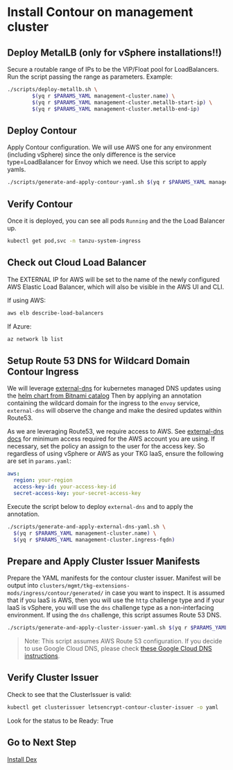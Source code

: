 # Install Contour on management cluster

## Deploy MetalLB (only for vSphere installations!!)
Secure a routable range of IPs to be the VIP/Float pool for LoadBalancers.
Run the script passing the range as parameters. Example:

```bash
./scripts/deploy-metallb.sh \
        $(yq r $PARAMS_YAML management-cluster.name) \
        $(yq r $PARAMS_YAML management-cluster.metallb-start-ip) \
        $(yq r $PARAMS_YAML management-cluster.metallb-end-ip)
```

## Deploy Contour

Apply Contour configuration. We will use AWS one for any environment (including vSphere) since the only difference is the service type=LoadBalancer for Envoy which we need.  Use this script to apply yamls.
```bash
./scripts/generate-and-apply-contour-yaml.sh $(yq r $PARAMS_YAML management-cluster.name)
```

## Verify Contour

Once it is deployed, you can see all pods `Running` and the the Load Balancer up.  

```bash
kubectl get pod,svc -n tanzu-system-ingress
```

## Check out Cloud Load Balancer 

The EXTERNAL IP for AWS will be set to the name of the newly configured AWS Elastic Load Balancer, which will also be visible in the AWS UI and CLI.

If using AWS:

```bash
aws elb describe-load-balancers
```

If Azure:

```bash
az network lb list
```

## Setup Route 53 DNS for Wildcard Domain Contour Ingress

We will leverage [external-dns](https://github.com/kubernetes-sigs/external-dns) for kubernetes managed DNS updates using the [helm chart from Bitnami catalog](https://bitnami.com/stack/external-dns/helm)  Then by applying an annotation containing the wildcard domain for the ingress to the `envoy` service, `external-dns` will observe the change and make the desired updates within Route53.  

As we are leveraging Route53, we require access to AWS.  See [external-dns docs](https://github.com/kubernetes-sigs/external-dns/blob/master/docs/tutorials/aws.md) for minimum access required for the AWS account you are using.  If necessary, set the policy an assign to the user for the access key.  So regardless of using vSphere or AWS as your TKG IaaS, ensure the following are set in `params.yaml`:

```yaml
aws:
  region: your-region
  access-key-id: your-access-key-id
  secret-access-key: your-secret-access-key
```

Execute the script below to deploy `external-dns` and to apply the annotation.

```bash
./scripts/generate-and-apply-external-dns-yaml.sh \
  $(yq r $PARAMS_YAML management-cluster.name) \
  $(yq r $PARAMS_YAML management-cluster.ingress-fqdn)
```

## Prepare and Apply Cluster Issuer Manifests

Prepare the YAML manifests for the contour cluster issuer.  Manifest will be output into `clusters/mgmt/tkg-extensions-mods/ingress/contour/generated/` in case you want to inspect.
It is assumed that if you IaaS is AWS, then you will use the `http` challenge type and if your IaaS is vSphere, you will use the `dns` challenge type as a non-interfacing environment. If using the `dns` challenge, this script assumes Route 53 DNS.
```bash
./scripts/generate-and-apply-cluster-issuer-yaml.sh $(yq r $PARAMS_YAML management-cluster.name)
```

>Note: This script assumes AWS Route 53 configuration. If you decide to use Google Cloud DNS, please check [these Google Cloud DNS instructions](/docs/misc/goog_cloud_dns.md).

## Verify Cluster Issuer

Check to see that the ClusterIssuer is valid:

```bash
kubectl get clusterissuer letsencrypt-contour-cluster-issuer -o yaml
```

Look for the status to be Ready: True

## Go to Next Step

[Install Dex](07_dex_mgmt.md)
